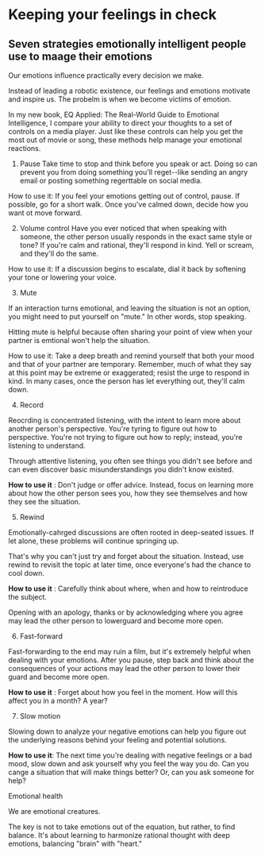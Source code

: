# Keeping your feelings in check #

## Seven strategies emotionally intelligent people use to maage their emotions ##

Our emotions influence practically every decision we make.

Instead of leading a robotic existence, our feelings and emotions motivate and inspire us. The probelm is when we become victims of emotion.

In my new book, EQ Applied: The Real-World Guide to Emotional Intelligence, I compare your ability to direct your thoughts to a set of controls on a media player. Just like these controls can help you get the most out of movie or song, these methods help manage your emotional reactions.

1. Pause
Take time to stop and think before you speak or act. Doing so can prevent you from doing something you'll reget--like sending an angry email or posting something regerttable on social media. 

How to use it: If you feel your emotions getting out of control, pause. If possible, go for a short walk. Once you've calmed down, decide how you want ot move forward.

2. Volume control
Have you ever noticed that when speaking with someone, the other person usually responds in the exact same style or tone? If you're calm and rational, they'll respond in kind. Yell or scream, and they'll do the same.

How to use it: If a discussion begins to escalate, dial it back by softening your tone or lowering your voice.

3. Mute 

If an interaction turns emotional, and leaving the situation is not an option, you might need to put yourself on "mute." In other words, stop speaking.

Hitting mute is helpful because often sharing your point of view when your partner is emtional won't help the situation.

How to use it: Take a deep breath and remind yourself that both your mood and that of your partner are temporary. Remember, much of what they say at this point may be extreme or exaggerated; resist the urge to respond in kind. In many cases, once the person has let everything out, they'll calm down.


4. Record

Reocrding is concentrated listening, with the intent to learn more about another person's perspective. You're tyring to figure out how to perspective. You're not trying to figure out how to reply; instead, you're listening to understand.

Through attentive listening, you often see things you didn't see before and can even discover basic misunderstandings you didn't know existed.

**How to use it** : Don't judge or offer advice. Instead, focus on learning more about how the other person sees you, how they see themselves and how they see the situation.

5. Rewind

Emotionally-cahrged discussions are often rooted in deep-seated issues. If let alone, these problems will continue springing up.

That's why you can't just try and forget about the situation. Instead, use rewind to revisit the topic at later time, once everyone's had the chance to cool down.

**How to use it** : Carefully think about where, when and how to reintroduce the subject.

Opening with an apology, thanks or by acknowledging where you agree may lead the other person to lowerguard and become more open.

6. Fast-forward

Fast-forwarding to the end may ruin a film, but it's extremely helpful when dealing with your emotions. After you pause, step back and think about the consequences of your actions may lead the other person to lower their guard and become more open.

**How to use it** : Forget about how you feel in the moment. How will this affect you in a month? A year?

7. Slow motion

Slowing down to analyze your negative emotions can help you figure out the underlying reasons behind your feeling and potential solutions.

**How to use it**: The next time you're dealing with negative feelings or a bad mood, slow down and ask yourself why you feel the way you do. Can you cange a situation that will make things better? Or, can you ask someone for help?

Emotional health

We are emotional creatures.

The key is not to take emotions out of the equation, but rather, to find balance. It's about learning to harmonize rational thought with deep emotions, balancing "brain" with "heart."
